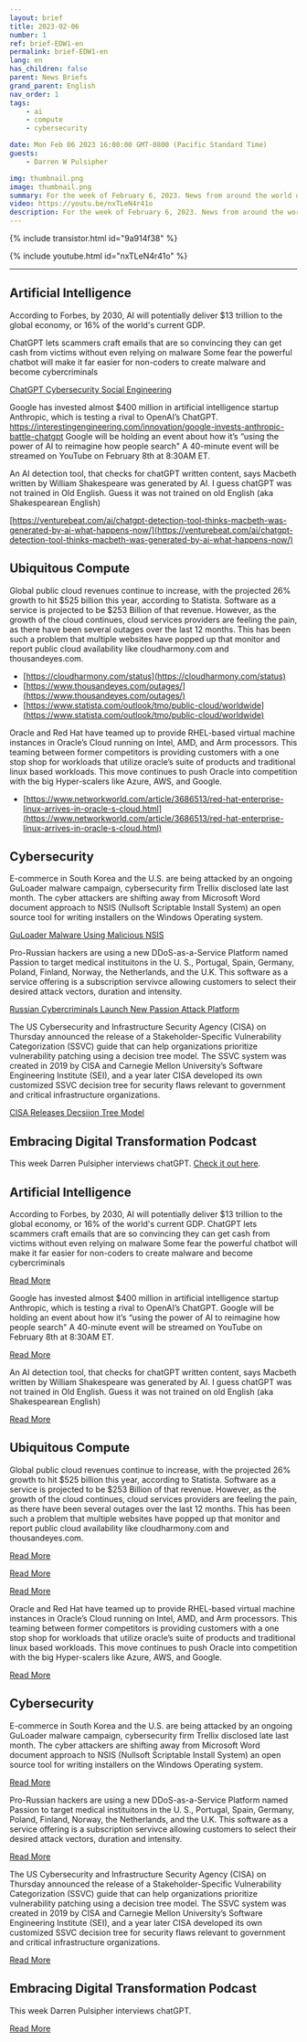```yaml
---
layout: brief
title: 2023-02-06
number: 1
ref: brief-EDW1-en
permalink: brief-EDW1-en
lang: en
has_children: false
parent: News Briefs
grand_parent: English
nav_order: 1
tags:
    - ai
    - compute
    - cybersecurity

date: Mon Feb 06 2023 16:00:00 GMT-0800 (Pacific Standard Time)
guests:
    - Darren W Pulsipher

img: thumbnail.png
image: thumbnail.png
summary: For the week of February 6, 2023. News from around the world of digital transformation in artificial intelligence, cloud computing, and cybersecurity.
video: https://youtu.be/nxTLeN4r41o
description: For the week of February 6, 2023. News from around the world of digital transformation in artificial intelligence, cloud computing, and cybersecurity.
---
```



{% include transistor.html id="9a914f38" %}



{% include youtube.html id="nxTLeN4r41o" %}


---

## Artificial Intelligence

According to Forbes, by 2030, AI will potentially deliver $13 trillion to the global economy, or 16% of the world's 
current GDP. 

ChatGPT lets scammers craft emails that are so convincing they can get cash from victims without even relying on malware
Some fear the powerful chatbot will make it far easier for non-coders to create malware and become cybercriminals

[ChatGPT Cybersecurity Social Engineering](https://fortune.com/2023/02/03/chatgpt-cyberattacks-cybersecurity-social-engineering-darktrace-abnormal/)

Google has invested almost $400 million in artificial intelligence startup Anthropic, which is testing a rival to OpenAI’s ChatGPT. https://interestingengineering.com/innovation/google-invests-anthropic-battle-chatgpt 
Google will be holding an event about how it’s “using the power of AI to reimagine how people search" A 40-minute event will be streamed on YouTube on February 8th at 8:30AM ET.

An AI detection tool, that checks for chatGPT written content, says Macbeth written by William Shakespeare was 
generated by AI. I guess chatGPT was not trained in Old English. Guess it was not trained on old English (aka Shakespearean English)

[https://venturebeat.com/ai/chatgpt-detection-tool-thinks-macbeth-was-generated-by-ai-what-happens-now/](https://venturebeat.com/ai/chatgpt-detection-tool-thinks-macbeth-was-generated-by-ai-what-happens-now/) 

## Ubiquitous Compute

Global public cloud revenues continue to increase, with the projected 26% growth to hit $525 billion this year, according to Statista.
Software as a service is projected to be $253 Billion of that revenue. However, as the growth of the cloud 
continues, cloud services providers are feeling the pain, as there have been several outages over the last 12 months.
This has been such a problem that multiple websites have popped up that monitor and report public cloud availability 
like cloudharmony.com and thousandeyes.com.  

* [https://cloudharmony.com/status](https://cloudharmony.com/status)
* [https://www.thousandeyes.com/outages/](https://www.thousandeyes.com/outages/)
* [https://www.statista.com/outlook/tmo/public-cloud/worldwide](https://www.statista.com/outlook/tmo/public-cloud/worldwide)

Oracle and Red Hat have teamed up to provide RHEL-based virtual machine instances in Oracle’s Cloud running on Intel,
AMD, and Arm processors. This teaming between former competitors is providing customers with a one stop shop for
workloads that utilize oracle’s suite of products and traditional linux based workloads. This move continues to push
Oracle into competition with the big Hyper-scalers like Azure, AWS, and Google.

* [https://www.networkworld.com/article/3686513/red-hat-enterprise-linux-arrives-in-oracle-s-cloud.html](https://www.networkworld.com/article/3686513/red-hat-enterprise-linux-arrives-in-oracle-s-cloud.html)

## Cybersecurity

E-commerce in South Korea and the U.S. are being attacked by an ongoing GuLoader malware campaign, cybersecurity firm 
Trellix disclosed late last month. The cyber attackers are shifting away from Microsoft Word document approach to NSIS (Nullsoft Scriptable Install 
System) an open source tool for writing installers on the Windows Operating system.

[GuLoader Malware Using Malicious NSIS](https://thehackernews.com/2023/02/guloader-malware-using-malicious-nsis.html)

Pro-Russian hackers are using a new DDoS-as-a-Service Platform named Passion to target medical instituitons in the U.
S., Portugal, Spain, Germany, Poland, Finland, Norway, the Netherlands, and the U.K. This software as a service 
offering is a subscription servivce allowing customers to select their desired attack vectors, duration and intensity.

[Russian Cybercriminals Launch New Passion Attack Platform](https://cyware.com/news/russian-cybercriminals-launch-new-passion-attack-platform-798d8713)

The US Cybersecurity and Infrastructure Security Agency (CISA) on Thursday announced the release of a Stakeholder-Specific Vulnerability Categorization (SSVC) guide that can help organizations prioritize vulnerability patching using a decision tree model.
The SSVC system was created in 2019 by CISA and Carnegie Mellon University’s Software Engineering Institute (SEI), and a year later CISA developed its own customized SSVC decision tree for security flaws relevant to government and critical infrastructure organizations.

[CISA Releases Decsiion Tree Model](https://www.securityweek.com/cisa-releases-decision-tree-model-help-companies-prioritize-vulnerability-patching/)

## Embracing Digital Transformation Podcast

This week Darren Pulsipher interviews chatGPT. [Check it out here](https://www.embracingdigital.org/episodes-EDT122).
## Artificial Intelligence

According to Forbes, by 2030, AI will potentially deliver $13 trillion to the global economy, or 16% of the world's current GDP. ChatGPT lets scammers craft emails that are so convincing they can get cash from victims without even relying on malware Some fear the powerful chatbot will make it far easier for non-coders to create malware and become cybercriminals

[Read More](https://fortune.com/2023/02/03/chatgpt-cyberattacks-cybersecurity-social-engineering-darktrace-abnormal/)

Google has invested almost $400 million in artificial intelligence startup Anthropic, which is testing a rival to OpenAI’s ChatGPT. Google will be holding an event about how it’s “using the power of AI to reimagine how people search" A 40-minute event will be streamed on YouTube on February 8th at 8:30AM ET.

[Read More](https://interestingengineering.com/innovation/google-invests-anthropic-battle-chatgpt )

An AI detection tool, that checks for chatGPT written content, says Macbeth written by William Shakespeare was generated by AI. I guess chatGPT was not trained in Old English. Guess it was not trained on old English (aka Shakespearean English)

[Read More](https://venturebeat.com/ai/chatgpt-detection-tool-thinks-macbeth-was-generated-by-ai-what-happens-now/)

## Ubiquitous Compute

Global public cloud revenues continue to increase, with the projected 26% growth to hit $525 billion this year, according to Statista. Software as a service is projected to be $253 Billion of that revenue. However, as the growth of the cloud continues, cloud services providers are feeling the pain, as there have been several outages over the last 12 months. This has been such a problem that multiple websites have popped up that monitor and report public cloud availability like cloudharmony.com and thousandeyes.com.  

[Read More](https://cloudharmony.com/status)

[Read More](https://www.thousandeyes.com/outages/)

[Read More](https://www.statista.com/outlook/tmo/public-cloud/worldwide)

Oracle and Red Hat have teamed up to provide RHEL-based virtual machine instances in Oracle’s Cloud running on Intel, AMD, and Arm processors. This teaming between former competitors is providing customers with a one stop shop for workloads that utilize oracle’s suite of products and traditional linux based workloads. This move continues to push Oracle into competition with the big Hyper-scalers like Azure, AWS, and Google.

[Read More](https://www.networkworld.com/article/3686513/red-hat-enterprise-linux-arrives-in-oracle-s-cloud.html)

## Cybersecurity

E-commerce in South Korea and the U.S. are being attacked by an ongoing GuLoader malware campaign, cybersecurity firm Trellix disclosed late last month. The cyber attackers are shifting away from Microsoft Word document approach to NSIS (Nullsoft Scriptable Install System) an open source tool for writing installers on the Windows Operating system. 

[Read More](https://thehackernews.com/2023/02/guloader-malware-using-malicious-nsis.html)

Pro-Russian hackers are using a new DDoS-as-a-Service Platform named Passion to target medical instituitons in the U. S., Portugal, Spain, Germany, Poland, Finland, Norway, the Netherlands, and the U.K. This software as a service offering is a subscription servivce allowing customers to select their desired attack vectors, duration and intensity. 

[Read More](https://cyware.com/news/russian-cybercriminals-launch-new-passion-attack-platform-798d8713)

The US Cybersecurity and Infrastructure Security Agency (CISA) on Thursday announced the release of a Stakeholder-Specific Vulnerability Categorization (SSVC) guide that can help organizations prioritize vulnerability patching using a decision tree model. The SSVC system was created in 2019 by CISA and Carnegie Mellon University’s Software Engineering Institute (SEI), and a year later CISA developed its own customized SSVC decision tree for security flaws relevant to government and critical infrastructure organizations.

[Read More](https://www.securityweek.com/cisa-releases-decision-tree-model-help-companies-prioritize-vulnerability-patching/)

## Embracing Digital Transformation Podcast

This week Darren Pulsipher interviews chatGPT. 

[Read More](https://www.embracingdigital.org/episodes-EDT122)


